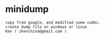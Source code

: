 minidump 
===================================  
    copy from google, and modified some codec.
    create dump file on windows or linux
    Ken ( ikenchina@gmail.com )
